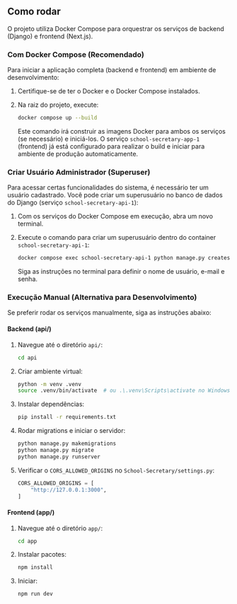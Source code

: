 ## Como rodar

O projeto utiliza Docker Compose para orquestrar os serviços de backend (Django) e frontend (Next.js).

### Com Docker Compose (Recomendado)

Para iniciar a aplicação completa (backend e frontend) em ambiente de desenvolvimento:

1.  Certifique-se de ter o Docker e o Docker Compose instalados.
2.  Na raiz do projeto, execute:

    ```bash
    docker compose up --build
    ```

    Este comando irá construir as imagens Docker para ambos os serviços (se necessário) e iniciá-los. O serviço `school-secretary-app-1` (frontend) já está configurado para realizar o build e iniciar para ambiente de produção automaticamente.

### Criar Usuário Administrador (Superuser)

Para acessar certas funcionalidades do sistema, é necessário ter um usuário cadastrado. Você pode criar um superusuário no banco de dados do Django (serviço `school-secretary-api-1`):

1.  Com os serviços do Docker Compose em execução, abra um novo terminal.
2.  Execute o comando para criar um superusuário dentro do container `school-secretary-api-1`:

    ```bash
    docker compose exec school-secretary-api-1 python manage.py createsuperuser
    ```

    Siga as instruções no terminal para definir o nome de usuário, e-mail e senha.

### Execução Manual (Alternativa para Desenvolvimento)

Se preferir rodar os serviços manualmente, siga as instruções abaixo:

#### Backend (api/)

1.  Navegue até o diretório `api/`:

    ```bash
    cd api
    ```

2.  Criar ambiente virtual:

    ```bash
    python -m venv .venv
    source .venv/bin/activate  # ou .\.venv\Scripts\activate no Windows
    ```

3.  Instalar dependências:

    ```bash
    pip install -r requirements.txt
    ```

4.  Rodar migrations e iniciar o servidor:

    ```bash
    python manage.py makemigrations
    python manage.py migrate
    python manage.py runserver
    ```

5.  Verificar o `CORS_ALLOWED_ORIGINS` no `School-Secretary/settings.py`:

    ```python
    CORS_ALLOWED_ORIGINS = [
        "http://127.0.0.1:3000",
    ]
    ```

#### Frontend (app/)

1.  Navegue até o diretório `app/`:

    ```bash
    cd app
    ```

2.  Instalar pacotes:

    ```bash
    npm install
    ```

3.  Iniciar:

    ```bash
    npm run dev
    ```
